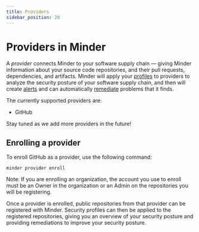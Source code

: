 ```yaml
---
title: Providers
sidebar_position: 20
---
```


# Providers in Minder

A _provider_ connects Minder to your software supply chain &mdash; giving Minder information about your source code repositories, and their pull requests, dependencies, and artifacts. Minder will apply your [profiles](profiles) to providers to analyze the security posture of your software supply chain, and then will create [alerts](alerts) and can automatically [remediate](remediation) problems that it finds.

The currently supported providers are:
* GitHub

Stay tuned as we add more providers in the future!

## Enrolling a provider

To enroll GitHub as a provider, use the following command:
```
minder provider enroll
```

Note: If you are enrolling an organization, the account you use to enroll must be an Owner in the organization
or an Admin on the repositories you will be registering.

Once a provider is enrolled, public repositories from that provider can be registered with Minder. Security profiles
can then be applied to the registered repositories, giving you an overview of your security posture and providing
remediations to improve your security posture.
